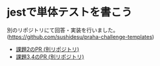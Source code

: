 # jestで単体テストを書こう

別のリポジトリにて回答・実装を行いました。 (https://github.com/sushidesu/praha-challenge-templates)

- [課題2のPR (別リポジトリ)](https://github.com/sushidesu/praha-challenge-templates/pull/1)
- [課題3,4のPR (別リポジトリ)](https://github.com/sushidesu/praha-challenge-templates/pull/2)
